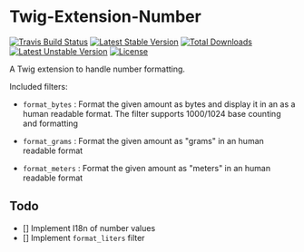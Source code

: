 # Twig-Extension-Number

[![Travis Build Status](https://travis-ci.org/thePanz/Twig-Extension-Number.svg?branch=1.x)](https://travis-ci.org/thePanz/Twig-Extension-Number) [![Latest Stable Version](https://poser.pugx.org/pnz/twig-extension-number/v/stable.svg)](https://packagist.org/packages/pnz/twig-extension-number) [![Total Downloads](https://poser.pugx.org/pnz/twig-extension-number/downloads.svg)](https://packagist.org/packages/pnz/twig-extension-number) [![Latest Unstable Version](https://poser.pugx.org/pnz/twig-extension-number/v/unstable.svg)](https://packagist.org/packages/pnz/twig-extension-number) [![License](https://poser.pugx.org/pnz/twig-extension-number/license.svg)](https://packagist.org/packages/pnz/twig-extension-number)


A Twig extension to handle number formatting.

Included filters:

 - `format_bytes` : Format the given amount as bytes and display it in an as a human readable format.
   The filter supports 1000/1024 base counting and formatting
   
 - `format_grams` : Format the given amount as "grams" in an human readable format
 
 - `format_meters` : Format the given amount as "meters" in an human readable format


## Todo
 - [] Implement I18n of number values
 - [] Implement `format_liters` filter
